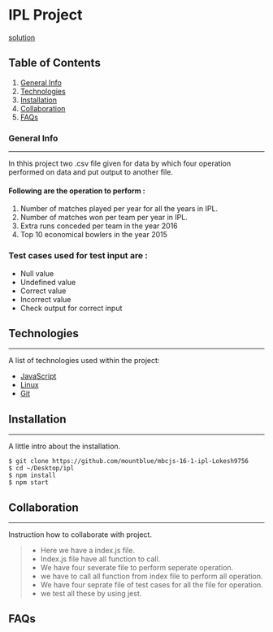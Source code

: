 # IPL Project
[solution](https://github.com/mountblue/mbcjs-16-1-ipl-Lokesh9756)
## Table of Contents
1. [General Info](#general-info)
2. [Technologies](#technologies)
3. [Installation](#installation)
4. [Collaboration](#collaboration)
5. [FAQs](#faqs)
### General Info
***
In thhis project two .csv file given for data by which four operation performed on data and put output to another file.
#### Following are the operation to perform :
1. Number of matches played per year for all the years in IPL.
2. Number of matches won per team per year in IPL.
3. Extra runs conceded per team in the year 2016
4. Top 10 economical bowlers in the year 2015 
### Test cases used for test input are :
* Null value
* Undefined value
* Correct value
* Incorrect value
* Check output for correct input
## Technologies
***
A list of technologies used within the project:
* [JavaScript](https://www.javatpoint.com/javascript-tutorial) 
* [Linux](https://www.javatpoint.com/linux-tutorial)
* [Git](https://example.com)
## Installation
***
A little intro about the installation. 
```
$ git clone https://github.com/mountblue/mbcjs-16-1-ipl-Lokesh9756
$ cd ~/Desktop/ipl
$ npm install
$ npm start
```
## Collaboration
***
Instruction how to collaborate with project.
> * Here we have a index.js  file. 
> * Index.js file have all function to call.
> * We have four severate file to perform seperate operation.
> * we have to call all function from index file to perform all operation.
> * We have four seprate file of test cases for all the file for operation.
> * we test all these by using jest.
## FAQs


